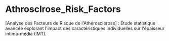 # Athrosclrose_Risk_Factors
[Analyse des Facteurs de Risque de l'Athérosclérose] : Étude statistique avancée explorant l'impact des caractéristiques individuelles sur l'épaisseur intima-média (IMT).
